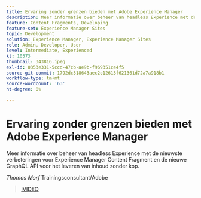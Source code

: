 ```yaml
---
title: Ervaring zonder grenzen bieden met Adobe Experience Manager
description: Meer informatie over beheer van headless Experience met de nieuwste verbeteringen voor Experience Manager Content Fragment en de nieuwe GraphQL API voor het leveren van inhoud zonder kop.
feature: Content Fragments, Developing
feature-set: Experience Manager Sites
topic: Development
solution: Experience Manager, Experience Manager Sites
role: Admin, Developer, User
level: Intermediate, Experienced
kt: 10573
thumbnail: 343816.jpeg
exl-id: 0353e331-5ccd-47cb-ae9b-f969351ce4f5
source-git-commit: 1792dc318643aec2c12613f621361d72a7a918b1
workflow-type: tm+mt
source-wordcount: '63'
ht-degree: 0%

---
```


# Ervaring zonder grenzen bieden met Adobe Experience Manager

Meer informatie over beheer van headless Experience met de nieuwste verbeteringen voor Experience Manager Content Fragment en de nieuwe GraphQL API voor het leveren van inhoud zonder kop.

*Thomas Morf* Trainingsconsultant/Adobe

>[!VIDEO](https://video.tv.adobe.com/v/343816/?quality=12&learn=on)
